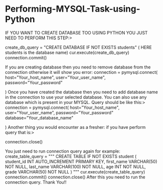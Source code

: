 # Performing-MYSQL-Task-using-Python
IF YOU WANT TO CREATE DATABASE TOO USING PYTHON YOU JUST NEED TO PERFORM THIS STEP:>

create_db_query = "CREATE DATABASE IF NOT EXISTS students"   ( HERE students is the database name)
cur.execute(create_db_query)
connection.commit()

If you are creating database then you need to remove database from the connection otherwise it will show you error:
connection = pymysql.connect(
            host="Your_host_name",
            user="Your_user_name",
            password="Your_password"

)
Once you have created the database then you need to add database name in the connection to use your selected database.
You can also use any database which is present in your MYSQL.
Query should be like this:>
connection = pymysql.connect(
            host="Your_host_name",
            user="Your_user_name",
            password="Your_password"
            database="Your_database_name"

)
Another thing you would encounter as a fresher:
if you have perform query that is:>

connection.close()


You just need to run connection query again for example:
create_table_query = """
CREATE TABLE IF NOT EXISTS student (
    student_id INT AUTO_INCREMENT PRIMARY KEY,
    first_name VARCHAR(50) NOT NULL,
    last_name VARCHAR(100) NOT NULL,
    age INT NOT NULL,
    grade VARCHAR(50) NOT NULL
)
"""
cur.execute(create_table_query)
connection.commit()
connection.close()
After this you need to run the connection query.
Thank You!!

